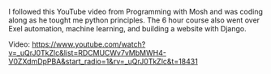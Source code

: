 I followed this YouTube video from Programming with Mosh and was coding along as he tought me python principles. The 6 hour course also went over Exel automation, machine learning, and building a website with Django.

Video: https://www.youtube.com/watch?v=_uQrJ0TkZlc&list=RDCMUCWv7vMbMWH4-V0ZXdmDpPBA&start_radio=1&rv=_uQrJ0TkZlc&t=18431
